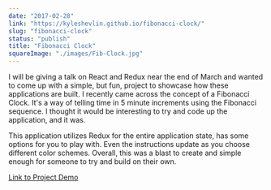 ```yaml
---
date: "2017-02-28"
link: "https://kyleshevlin.github.io/fibonacci-clock/"
slug: "fibonacci-clock"
status: "publish"
title: "Fibonacci Clock"
squareImage: "./images/Fib-Clock.jpg"
---
```


I will be giving a talk on React and Redux near the end of March and wanted to come up with a simple, but fun, project to showcase how these applications are built. I recently came across the concept of a Fibonacci Clock. It's a way of telling time in 5 minute increments using the Fibonacci sequence. I thought it would be interesting to try and code up the application, and it was.

This application utilizes Redux for the entire application state, has some options for you to play with. Even the instructions update as you choose different color schemes. Overall, this was a blast to create and simple enough for someone to try and build on their own.

[Link to Project Demo](https://kyleshevlin.github.io/fibonacci-clock)
